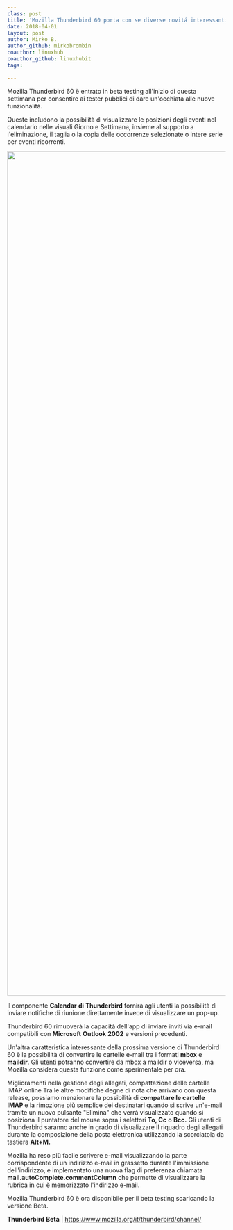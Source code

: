 ```yaml
---
class: post
title: 'Mozilla Thunderbird 60 porta con se diverse novitá interessanti'
date: 2018-04-01
layout: post
author: Mirko B.
author_github: mirkobrombin
coauthor: linuxhub
coauthor_github: linuxhubit
tags:

---
```

<p>Mozilla Thunderbird 60 è entrato in beta testing all'inizio di questa settimana per consentire ai tester pubblici di dare un'occhiata alle nuove funzionalità.</p><p>Queste includono la possibilità di visualizzare le posizioni degli eventi nel calendario nelle visuali Giorno e Settimana, insieme al supporto a l'eliminazione, il taglia o la copia delle occorrenze selezionate o intere serie per eventi ricorrenti.</p><p><a href="https://linuxhub.it/wordpress/wp-content/uploads/2018/04/mozilla-thunderbird-60-to-bring-calendar-improvements-mbox-maildir-conversions-520493-2.jpg"><img class=" size-full wp-image-371" alt="" height="1944" src="https://linuxhub.it/wordpress/wp-content/uploads/2018/04/mozilla-thunderbird-60-to-bring-calendar-improvements-mbox-maildir-conversions-520493-2.jpg" width="2836" /></a></p><p>Il componente <strong>Calendar</strong> <strong>di</strong> <strong>Thunderbird</strong> fornirà agli utenti la possibilità di inviare notifiche di riunione direttamente invece di visualizzare un pop-up.</p><p>Thunderbird 60 rimuoverà la capacità dell'app di inviare inviti via e-mail compatibili con <strong>Microsoft</strong> <strong>Outlook</strong> <strong>2002</strong> e versioni precedenti.</p><p>Un'altra caratteristica interessante della prossima versione di Thunderbird 60 è la possibilità di convertire le cartelle e-mail tra i formati <strong>mbox</strong> e <strong>maildir</strong>. Gli utenti potranno convertire da mbox a maildir o viceversa, ma Mozilla considera questa funzione come sperimentale per ora.</p><p>Miglioramenti nella gestione degli allegati, compattazione delle cartelle IMAP online Tra le altre modifiche degne di nota che arrivano con questa release, possiamo menzionare la possibilità di <strong>compattare le cartelle IMAP&nbsp;</strong>e la rimozione più semplice dei destinatari quando si scrive un'e-mail tramite un nuovo pulsante "Elimina" che verrà visualizzato quando si posiziona il puntatore del mouse sopra i selettori <strong>To, Cc</strong> o <strong>Bcc.</strong> Gli utenti di Thunderbird saranno anche in grado di visualizzare il riquadro degli allegati durante la composizione della posta elettronica utilizzando la scorciatoia da tastiera <strong>Alt+M.</strong></p><p>Mozilla ha reso più facile scrivere e-mail visualizzando la parte corrispondente di un indirizzo e-mail in grassetto durante l'immissione dell'indirizzo, e implementato una nuova flag di preferenza chiamata <strong>mail.autoComplete.commentColumn</strong> che permette di visualizzare la rubrica in cui è memorizzato l'indirizzo e-mail.</p><p>Mozilla Thunderbird 60 è ora disponibile per il beta testing scaricando la versione Beta.</p><p><strong>Thunderbird</strong>&nbsp;<strong>Beta</strong> |&nbsp;<a href="https://www.mozilla.org/it/thunderbird/channel/">https://www.mozilla.org/it/thunderbird/channel/</a></p>